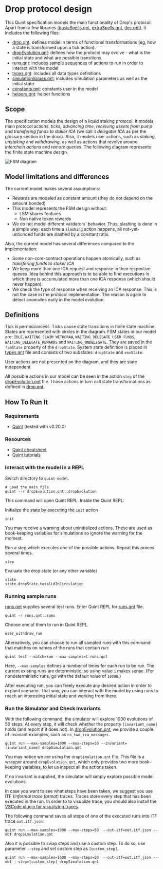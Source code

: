 # Drop protocol design

This Quint specification models the main functionality of Drop's protocol. Apart from a few libraries ([basicSpells.qnt](quint-model/basicSpells.qnt), [extraSpells.qnt](quint-model/extraSpells.qnt), [dec.qnt](quint-model/dec.qnt)), it includes the following files:

- [drop.qnt](quint-model/drop.qnt): defines model in terms of functional transformations (eg, how a state is transformed upon a tick action). 
- [dropEvolution.qnt](quint-model/dropEvolution.qnt): defines how the protocol may evolve - what is the initial state and what are possible transitions.
- [runs.qnt](quint-model/runs.qnt): includes sample sequences of actions to run in order to interact with the model
- [types.qnt](quint-model/types.qnt): includes all data types definitions
- [simulationValues.qnt](quint-model/simulationValues.qnt): includes simulation parameters as well as the initial state
- [constants.qnt](quint-model/constants.qnt): constants user in the model
- [helpers.qnt](quint-model/helpers.qnt): helper functions

## Scope

The specification models the design of a liquid staking protocol. It models main protocol actions: *ticks*, *advancing time*, *receiving assets from pump* and *transfering funds to staker ICA* (we call it *delegator ICA* as per the glossary section in the docs). Also, it models user actions, such as *staking*, *unstaking* and *withdrawing*, as well as actions that revolve around *interchain actions* and *remote queries*. The following diagram represents the finite state machine design.

![FSM diagram](diagram/diagram.png "FSM diagram")

## Model limitations and differences

The current model makes several assumptions:

- Rewards are modeled as constant amount (they do not depend on the amount bonded)
- This model represents the FSM design without:
  - LSM shares features
  - Non native token rewards
- We do not model different validators' behavior. Thus, slashing is done in a simple way: each time a `slashing` action happens, all not-yet-unbonded funds are slashed by a constant ratio. 

Also, the current model has several differences compared to the implementation:

- Some non-core-contract operations happen atomically, such as *transfering funds to staker ICA*
- We keep more than one ICA request and response in their respective queues. Idea behind this approach is to be able to find executions in which there is accumulated more than one ICA response (which should never happen).
- We check the type of response when receiving an ICA response. This is not the case in the protocol implementation. The reason is again to detect anomalies early in the model evolution.

## Definitions

Tick is permissionless. Ticks cause state transitions in finite state machine. States are represented with circles in the diagram. FSM states in our model are: `IDLE`, `WAITING_CLAIM_WITHDRAW`, `WAITING_DELEGATE_USER_FUNDS`, `WAITING_DELEGATE_REWARDS` and `WAITING_UNDELEGATE`. They are saved in the `fsmState` property of the `dropState`.
System state definition is placed in [types.qnt](quint-model/types.qnt) file and consists of two substates: `dropState` and `envState`.

User actions are not presented on the diagram, and they are state independent.

All possible actions in our model can be seen in the action `step` of the [dropEvolution.qnt](quint-model/dropEvolution.qnt) file. Those actions in turn call state transformations as defined in [drop.qnt](quint-model/drop.qnt).

## How To Run It

### Requirements

- [Quint](https://github.com/informalsystems/quint) (tested with v0.20.0)

### Resources

- [Quint cheatsheet](https://github.com/informalsystems/quint/blob/main/doc/quint-cheatsheet.pdf)
- [Quint tutorials](https://github.com/informalsystems/quint/tree/main/tutorials)

### Interact with the model in a REPL

Switch directory to `quint-model`.

```shell
# Load the main file
quint --r dropEvolution.qnt::dropEvolution
```

This command will open Quint REPL. Inside the Quint REPL:

Initialize the state by executing the `init` action
```quint
init
```
You may receive a warning about uninitialized actions. 
These are used as book-keeping variables for simulations so ignore the warning for the moment.

Run a step which executes one of the possible actions. Repeat this proces several times.
```quint
step
```
Evaluate the drop state (or any other variable)
```quint
state
state.dropState.totalLdInCirculation
```

### Running sample runs

[runs.qnt](quint-model/runs.qnt) supplies several test runs. Enter Quint REPL for [runs.qnt](quint-model/runs.qnt) file.

```shell
quint -r runs.qnt::runs
```

Choose one of them to run in Quint REPL.

```quint
user_withdraw_run
```

Alternatively, you can choose to run all sampled runs with this command that matches on names of the runs that contain *run*:

```shell
quint test --match=run --max-samples=1 runs.qnt
```
Here, `--max-samples` defines a number of times for each run to be run. 
The current existing runs are deterministic, so using value `1` makes sense.
(For nondeterministic runs, go with the default value of `10000`.)

After executing run, you can freely execute any desired action in order to expand scenario.
That way, you can interact with the model by using runs to reach an interesting initial state and working from there.

### Run the Simulator and Check Invariants

With the following command, the simulator will explore 1000 evolutions of 50 steps. 
At every step, it will check whether the property `[invariant_name]` holds (and report if it does not).
In [dropEvolution.qnt](quint-model/dropEvolution.qnt), we provide a couple of invariant examples, such as `no_two_ica_messages`.

```shell
quint run --max-samples=1000 --max-steps=50 --invariant=[invariant_name] dropSimulation.qnt
```

You may notice we are using the `dropSimulation.qnt` file. This file is a wrapper around `dropEvolution.qnt`, which only provides two more book-keeping variables, to let us inspect all the actions taken.

If no invariant is supplied, the simulator will simply explore possible model evolutions.

In case you want to see what steps have been taken, we suggest you use ITF (*Informal trace format*) traces. Traces store every step that has been executed in the run. In order to to visualize trace, you should also install the [VSCode plugin for visualizing traces](https://marketplace.visualstudio.com/items?itemName=informal.itf-trace-viewer).

The following command saves all steps of one of the executed runs into ITF trace `out.itf.json`:

```shell
quint run --max-samples=1000 --max-steps=50  --out-itf=out.itf.json --mbt dropSimulation.qnt
```

Also it is possible to swap steps and use a custom step. To do so, use parameter `--step` and set custom step as `[custom_step]`.

```shell
quint run --max-samples=1000 --max-steps=50  --out-itf=out.itf.json --mbt --step=[custom_step] dropSimulation.qnt
```
